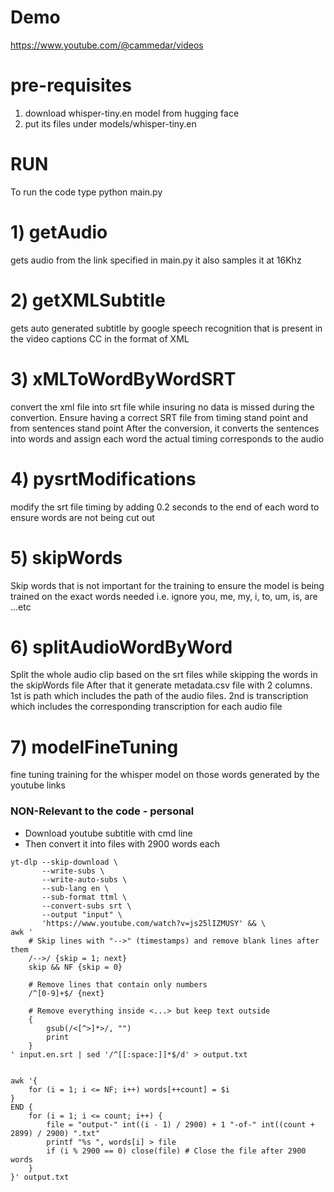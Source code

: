 # Demo
https://www.youtube.com/@cammedar/videos

# pre-requisites
1. download whisper-tiny.en model from hugging face
2. put its files under models/whisper-tiny.en

# RUN

To run the code type
python main.py

# 1) getAudio
gets audio from the link specified in main.py
it also samples it at 16Khz

# 2) getXMLSubtitle
gets auto generated subtitle by google speech recognition that is present in the video captions CC in the format of XML

# 3) xMLToWordByWordSRT
convert the xml file into srt file while insuring no data is missed during the convertion. Ensure having a correct SRT file from timing stand point and from sentences stand point
After the conversion, it converts the sentences into words and assign each word the actual timing corresponds to the audio

# 4) pysrtModifications
modify the srt file timing by adding 0.2 seconds to the end of each word to ensure words are not being cut out

# 5) skipWords
Skip words that is not important for the training to ensure the model is being trained on the exact words needed
i.e. ignore you, me, my, i, to, um, is, are ...etc

# 6) splitAudioWordByWord
Split the whole audio clip based on the srt files while skipping the words in the skipWords file
After that it generate metadata.csv file with 2 columns. 1st is path which includes the path of the audio files. 2nd is transcription which includes the corresponding transcription for each audio file

# 7) modelFineTuning
fine tuning training for the whisper model on those words generated by the youtube links

### NON-Relevant to the code - personal
- Download youtube subtitle with cmd line
- Then convert it into files with 2900 words each
```
yt-dlp --skip-download \
       --write-subs \
       --write-auto-subs \
       --sub-lang en \
       --sub-format ttml \
       --convert-subs srt \
       --output "input" \
       'https://www.youtube.com/watch?v=js25lIZMUSY' && \
awk '
    # Skip lines with "-->" (timestamps) and remove blank lines after them
    /-->/ {skip = 1; next}
    skip && NF {skip = 0}
    
    # Remove lines that contain only numbers
    /^[0-9]+$/ {next}

    # Remove everything inside <...> but keep text outside
    {
        gsub(/<[^>]*>/, "")
        print
    }
' input.en.srt | sed '/^[[:space:]]*$/d' > output.txt


awk '{
    for (i = 1; i <= NF; i++) words[++count] = $i
}
END {
    for (i = 1; i <= count; i++) {
        file = "output-" int((i - 1) / 2900) + 1 "-of-" int((count + 2899) / 2900) ".txt"
        printf "%s ", words[i] > file
        if (i % 2900 == 0) close(file) # Close the file after 2900 words
    }
}' output.txt

```
